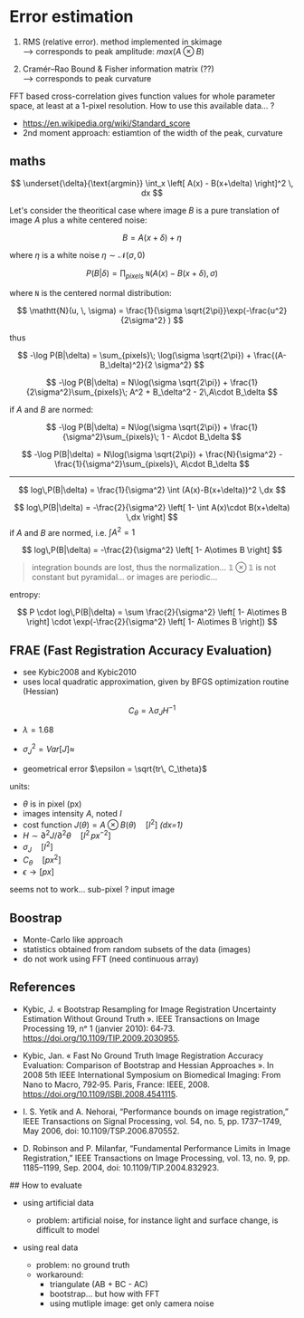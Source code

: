 # Error estimation

1. RMS (relative error). method implemented in skimage  
--> corresponds to peak amplitude: $max(A \otimes B)$

2.   Cramér–Rao Bound & Fisher information matrix (??)  
--> corresponds to peak curvature 

FFT based cross-correlation gives function values for whole parameter space, at least at a 1-pixel resolution. How to use this available data... ?

- https://en.wikipedia.org/wiki/Standard_score
- 2nd moment approach: estiamtion of the width of the peak, curvature

## maths

$$
\underset{\delta}{\text{argmin}} \int_x \left[ A(x) - B(x+\delta) \right]^2 \, dx
$$


Let's consider the theoritical case where image $B$ is a pure translation of image $A$ plus a white centered noise:

$$
B = A(x + \delta) + \eta
$$

where $\eta$ is a white noise $\eta \sim \mathcal{N}(\sigma, \, 0)$


$$
P(B|\delta) = \prod_{pixels}\; \mathtt{N}( A(x)-B(x+\delta), \, \sigma ) 
$$

where $\mathtt{N}$ is the centered normal distribution:

$$
\mathtt{N}(u, \, \sigma) = \frac{1}{\sigma \sqrt{2\pi}}\exp(-\frac{u^2}{2\sigma^2}  )
$$

thus

$$
-\log P(B|\delta) = \sum_{pixels}\; \log(\sigma  \sqrt{2\pi}) + \frac{(A-B_\delta)^2}{2 \sigma^2}
$$

$$
-\log P(B|\delta) =  N\log(\sigma  \sqrt{2\pi}) + \frac{1}{2\sigma^2}\sum_{pixels}\; A^2 + B_\delta^2 - 2\,A\cdot B_\delta
$$

if $A$ and $B$ are normed:

$$
-\log P(B|\delta) =  N\log(\sigma  \sqrt{2\pi}) + \frac{1}{\sigma^2}\sum_{pixels}\; 1 - A\cdot B_\delta
$$

$$
-\log P(B|\delta) =  N\log(\sigma  \sqrt{2\pi}) + \frac{N}{\sigma^2} - \frac{1}{\sigma^2}\sum_{pixels}\, A\cdot B_\delta
$$

---

$$
log\,P(B|\delta) = \frac{1}{\sigma^2} \int (A(x)-B(x+\delta))^2 \,dx
$$

$$
log\,P(B|\delta) = -\frac{2}{\sigma^2} \left[ 1-  \int A(x)\cdot B(x+\delta) \,dx  \right]
$$ 
if $A$ and $B$ are normed, i.e. $\int A^2 = 1$

$$
log\,P(B|\delta) = -\frac{2}{\sigma^2} \left[ 1-  A\otimes B  \right]
$$ 

> integration bounds are lost, thus the normalization... $\mathbb{1}\otimes \mathbb{1}$ is not constant but pyramidal... or images are periodic...

entropy:

$$
P \cdot log\,P(B|\delta) = \sum \frac{2}{\sigma^2} \left[ 1-  A\otimes B  \right] \cdot \exp(-\frac{2}{\sigma^2} \left[ 1-  A\otimes B  \right])
$$ 


## FRAE (Fast Registration Accuracy Evaluation)

- see Kybic2008 and Kybic2010
- uses local quadratic approximation, given by BFGS optimization routine (Hessian)


$$
C_\theta = \lambda \sigma_J H^{-1}
$$

- $\lambda=1.68$
- $\sigma_J^2 = Var[J] \approx$


- geometrical error $\epsilon = \sqrt{tr\, C_\theta}$

units:
- $\theta$ is in pixel (px)
- images intensity $A$, noted $I$
- cost function $J(\theta) = A \otimes B (\theta) \quad [I^2]$ _(dx=1)_
- $H \sim \partial^2 J / \partial^2 \theta \quad [I^2 \, px^{-2}]$
- $\sigma_J \quad [I^2]$
- $C_\theta \quad [px^2]$
- $\epsilon \rightarrow [px]$

seems not to work... sub-pixel ? input image

## Boostrap

- Monte-Carlo like approach
- statistics obtained from random subsets of the data (images)
- do not work using FFT (need continuous array)

## References

- Kybic, J. « Bootstrap Resampling for Image Registration Uncertainty Estimation Without Ground Truth ». IEEE Transactions on Image Processing 19, nᵒ 1 (janvier 2010): 64‑73. https://doi.org/10.1109/TIP.2009.2030955.

- Kybic, Jan. « Fast No Ground Truth Image Registration Accuracy Evaluation: Comparison of Bootstrap and Hessian Approaches ». In 2008 5th IEEE International Symposium on Biomedical Imaging: From Nano to Macro, 792‑95. Paris, France: IEEE, 2008. https://doi.org/10.1109/ISBI.2008.4541115.

- I. S. Yetik and A. Nehorai, “Performance bounds on image registration,” IEEE Transactions on Signal Processing, vol. 54, no. 5, pp. 1737–1749, May 2006, doi: 10.1109/TSP.2006.870552.

- D. Robinson and P. Milanfar, “Fundamental Performance Limits in Image Registration,” IEEE Transactions on Image Processing, vol. 13, no. 9, pp. 1185–1199, Sep. 2004, doi: 10.1109/TIP.2004.832923.


## How to evaluate

- using artificial data
  - problem: artificial noise, for instance light and surface change, is difficult to model

- using real data
  - problem: no ground truth
  - workaround:
    - triangulate (AB + BC - AC)
    - bootstrap... but how with FFT
    - using mutliple image: get only camera noise